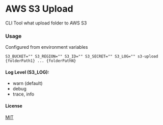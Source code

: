 # AWS S3 Upload
CLI Tool what upload folder to AWS S3

### Usage
Configured from environment variables
```
S3_BUCKET="" S3_REGION="" S3_ID="" S3_SECRET="" S3_LOG="" s3-upload {folderPath1} ... {folderPathN}
```

#### Log Level (S3_LOG):
- warn (default)
- debug
- trace, info

#### License
[MIT](https://github.com/sergolius/s3-upload/blob/master/LICENSE)